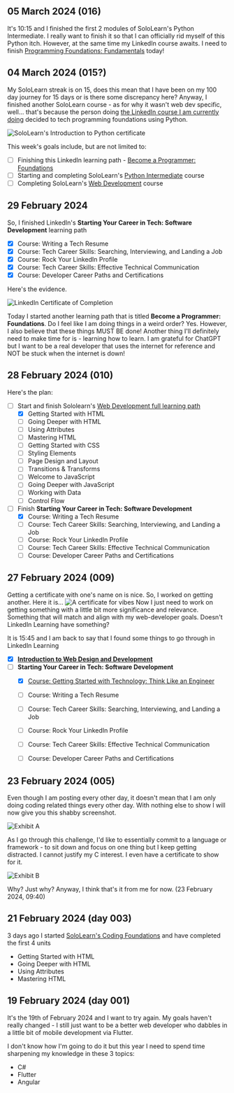 ## 05 March 2024 (016)
It's 10:15 and I finished the first 2 modules of SoloLearn's Python Intermediate. I really want to finish it so that I can officially rid myself of this Python itch. However, at the same time my LinkedIn course awaits. I need to finish [Programming Foundations: Fundamentals](https://www.linkedin.com/learning/programming-foundations-fundamentals-3) today!

## 04 March 2024 (015?)
My SoloLearn streak is on 15, does this mean that I have been on my 100 day journey for 15 days or is there some discrepancy here? Anyway, I finished another SoloLearn course - as for why it wasn't web dev specific, well... that's because the person doing [the LinkedIn course I am currently doing](https://www.linkedin.com/learning/programming-foundations-fundamentals-3?contextUrn=urn%3Ali%3AlyndaLearningPath%3A56db2b643dd5596be4e4989b) decided to tech programming foundations using Python. 

![SoloLearn's Introduction to Python certificate](../../assets/certificates/sololearn-introduction-to-python.jpg)

This week's goals include, but are not limited to:
 - [ ] Finishing this LinkedIn learning path - [Become a Programmer: Foundations](https://www.linkedin.com/learning/paths/become-a-programmer-foundations)
 - [ ] Starting and completing SoloLearn's [Python Intermediate](https://www.sololearn.com/en/learn/courses/python-intermediate) course
 - [ ] Completing SoloLearn's [Web Development](https://www.sololearn.com/en/learn/courses/web-development?location=2) course
## 29 February 2024
So, I finished LinkedIn's **Starting Your Career in Tech: Software Development** learning path
  - [x] Course: Writing a Tech Resume
  - [x] Course: Tech Career Skills: Searching, Interviewing, and Landing a Job
  - [x] Course: Rock Your LinkedIn Profile
  - [x] Course: Tech Career Skills: Effective Technical Communication
  - [x] Course: Developer Career Paths and Certifications

Here's the evidence.

![LinkedIn Certificate of Completion](../../assets/certificates/COC-Starting-Your-Career-in-Tech.PNG)

Today I started another learning path that is titled **Become a Programmer: Foundations**. Do I feel like I am doing things in a weird order? Yes. However, I also believe that these things MUST BE done! Another thing I'll definitely need to make time for is - learning how to learn. I am grateful for ChatGPT but I want to be a real developer that uses the internet for reference and NOT be stuck when the internet is down! 

## 28 February 2024 (010)
Here's the plan: 

- [ ] Start and finish Sololearn's [Web Development full learning path](https://www.sololearn.com/en/learn/courses/web-development?location=2)
  - [x] Getting Started with HTML
  - [ ] Going Deeper with HTML
  - [ ] Using Attributes
  - [ ] Mastering HTML
  - [ ] Getting Started with CSS
  - [ ] Styling Elements
  - [ ] Page Design and Layout
  - [ ] Transitions & Transforms
  - [ ] Welcome to JavaScript
  - [ ] Going Deeper with JavaScript
  - [ ] Working with Data
  - [ ] Control Flow
- [ ] Finish **Starting Your Career in Tech: Software Development**
  - [x] Course: Writing a Tech Resume
  - [ ] Course: Tech Career Skills: Searching, Interviewing, and Landing a Job
  - [ ] Course: Rock Your LinkedIn Profile
  - [ ] Course: Tech Career Skills: Effective Technical Communication
  - [ ] Course: Developer Career Paths and Certifications

## 27 February 2024 (009)
Getting a certificate with one's name on is nice. So, I worked on getting another. Here it is...
![A certificate for vibes](../../assets/certificates/sololearn-coding-foundations.jpg)
Now I just need to work on getting something with a little bit more significance and relevance. Something that will match and align with my web-developer goals. Doesn't LinkedIn Learning have something?

It is 15:45 and I am back to say that I found some things to go through in LinkedIn Learning
- [x] [**Introduction to Web Design and Development**](../../assets/pdf/COC-Introduction-to-Web-Design-and-Development.pdf)
- [ ] **Starting Your Career in Tech: Software Development**
  - [x] [Course: Getting Started with Technology: Think Like an Engineer](../../assets/pdf/COC-Getting-Started-with-Technology-Think-Like-an-Engineer.pdf)
  - [ ] Course: Writing a Tech Resume
  - [ ] Course: Tech Career Skills: Searching, Interviewing, and Landing a Job
  - [ ] Course: Rock Your LinkedIn Profile
  - [ ] Course: Tech Career Skills: Effective Technical Communication
  - [ ] Course: Developer Career Paths and Certifications


## 23 February 2024 (005)
Even though I am posting every other day, it doesn't mean that I am only doing coding related things every other day. With nothing else to show I will now give you this shabby screenshot.

![Exhibit A](../../assets/screenshots/five-days-in.png)

As I go through this challenge, I'd like to essentially commit to a language or framework - to sit down and focus on one thing but I keep getting distracted. I cannot justify my C interest. I even have a certificate to show for it.

![Exhibit B](../../assets/certificates/sololearn-introduction-to-c.jpg)

Why? Just why? Anyway, I think that's it from me for now. (23 February 2024, 09:40)

## 21 February 2024 (day 003)
3 days ago I started [SoloLearn's Coding Foundations](https://github.com/wandadrizzle/Coding-Foundations-SoloLearn) and have completed the first 4 units 
- Getting Started with HTML
- Going Deeper with HTML
- Using Attributes
- Mastering HTML

## 19 February 2024 (day 001)
It's the 19th of February 2024 and I want to try again. My goals haven't really changed - I still just want to be a better web developer who dabbles in a little bit of mobile development via Flutter.

I don't know how I'm going to do it but this year I need to spend time sharpening my knowledge in these 3 topics:
- C#
- Flutter
- Angular

